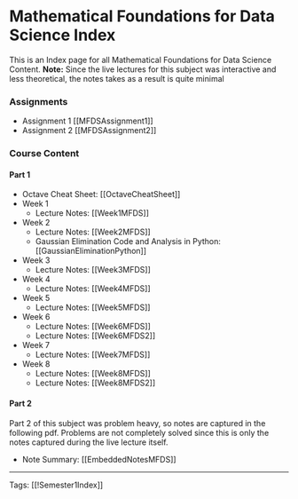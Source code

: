 # Mathematical Foundations for Data Science Index

This is an Index page for all Mathematical Foundations for Data Science Content.
**Note:** Since the live lectures for this subject was interactive and less theoretical, the notes takes as a result is quite minimal

### Assignments
- Assignment 1 [[MFDSAssignment1]]
- Assignment 2 [[MFDSAssignment2]]

### Course Content
#### Part 1
- Octave Cheat Sheet: [[OctaveCheatSheet]]
- Week 1
	- Lecture Notes: [[Week1MFDS]]
- Week 2
	- Lecture Notes: [[Week2MFDS]]
	- Gaussian Elimination Code and Analysis in Python: [[GaussianEliminationPython]]
- Week 3
	- Lecture Notes: [[Week3MFDS]]
- Week 4
	- Lecture Notes: [[Week4MFDS]]
- Week 5
	- Lecture Notes: [[Week5MFDS]]
- Week 6
	- Lecture Notes: [[Week6MFDS]]
	- Lecture Notes: [[Week6MFDS2]]
- Week 7
	- Lecture Notes: [[Week7MFDS]]
- Week 8
	- Lecture Notes: [[Week8MFDS]]
	- Lecture Notes: [[Week8MFDS2]]

#### Part 2
Part 2 of this subject was problem heavy, so notes are captured in the following pdf. Problems are not completely solved since this is only the notes captured during the live lecture itself.

- Note Summary: [[EmbeddedNotesMFDS]]

---
Tags: [[!Semester1Index]]